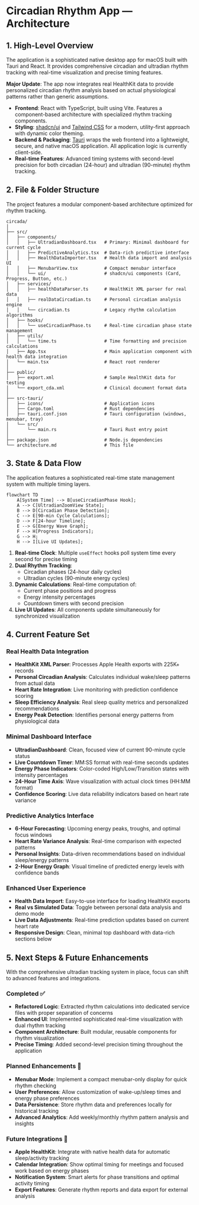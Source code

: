 # Circadian Rhythm App — Architecture

## 1. High-Level Overview

The application is a sophisticated native desktop app for macOS built with Tauri and React. It provides comprehensive circadian and ultradian rhythm tracking with real-time visualization and precise timing features.

**Major Update**: The app now integrates real HealthKit data to provide personalized circadian rhythm analysis based on actual physiological patterns rather than generic assumptions.

*   **Frontend**: React with TypeScript, built using Vite. Features a component-based architecture with specialized rhythm tracking components.
*   **Styling**: [shadcn/ui](https://ui.shadcn.com/) and [Tailwind CSS](https://tailwindcss.com/) for a modern, utility-first approach with dynamic color theming.
*   **Backend & Packaging**: [Tauri](https://tauri.app/) wraps the web frontend into a lightweight, secure, and native macOS application. All application logic is currently client-side.
*   **Real-time Features**: Advanced timing systems with second-level precision for both circadian (24-hour) and ultradian (90-minute) rhythm tracking.

## 2. File & Folder Structure

The project features a modular component-based architecture optimized for rhythm tracking.

```
circada/
│
├── src/
│   ├── components/
│   │   ├── UltradianDashboard.tsx   # Primary: Minimal dashboard for current cycle
│   │   ├── PredictiveAnalytics.tsx  # Data-rich predictive interface
│   │   ├── HealthDataImporter.tsx   # Health data import and analysis UI
│   │   ├── MenubarView.tsx          # Compact menubar interface
│   │   └── ui/                      # shadcn/ui components (Card, Progress, Button, etc.)
│   ├── services/
│   │   ├── healthDataParser.ts      # HealthKit XML parser for real data
│   │   ├── realDataCircadian.ts     # Personal circadian analysis engine
│   │   └── circadian.ts             # Legacy rhythm calculation algorithms
│   ├── hooks/
│   │   └── useCircadianPhase.ts     # Real-time circadian phase state management
│   ├── utils/
│   │   └── time.ts                  # Time formatting and precision calculations
│   ├── App.tsx                      # Main application component with health data integration
│   └── main.tsx                     # React root renderer
│
├── public/
│   ├── export.xml                   # Sample HealthKit data for testing
│   └── export_cda.xml               # Clinical document format data
│
├── src-tauri/
│   ├── icons/                       # Application icons
│   ├── Cargo.toml                   # Rust dependencies
│   ├── tauri.conf.json              # Tauri configuration (windows, menubar, tray)
│   └── src/
│       └── main.rs                  # Tauri Rust entry point
│
├── package.json                     # Node.js dependencies
└── architecture.md                  # This file
```

## 3. State & Data Flow

The application features a sophisticated real-time state management system with multiple timing layers.

```mermaid
flowchart TD
    A[System Time] --> B[useCircadianPhase Hook];
    A --> C[UltradianZoomView State];
    B --> D[Circadian Phase Detection];
    C --> E[90-min Cycle Calculations];
    D --> F[24-hour Timeline];
    E --> G[Energy Wave Graph];
    F --> H[Progress Indicators];
    G --> H;
    H --> I[Live UI Updates];
```

1.  **Real-time Clock**: Multiple `useEffect` hooks poll system time every second for precise timing
2.  **Dual Rhythm Tracking**: 
    - Circadian phases (24-hour daily cycles)
    - Ultradian cycles (90-minute energy cycles)
3.  **Dynamic Calculations**: Real-time computation of:
    - Current phase positions and progress
    - Energy intensity percentages
    - Countdown timers with second precision
4.  **Live UI Updates**: All components update simultaneously for synchronized visualization

## 4. Current Feature Set

### Real Health Data Integration
- **HealthKit XML Parser**: Processes Apple Health exports with 225K+ records
- **Personal Circadian Analysis**: Calculates individual wake/sleep patterns from actual data
- **Heart Rate Integration**: Live monitoring with prediction confidence scoring
- **Sleep Efficiency Analysis**: Real sleep quality metrics and personalized recommendations
- **Energy Peak Detection**: Identifies personal energy patterns from physiological data

### Minimal Dashboard Interface
- **UltradianDashboard**: Clean, focused view of current 90-minute cycle status
- **Live Countdown Timer**: MM:SS format with real-time seconds updates
- **Energy Phase Indicators**: Color-coded High/Low/Transition states with intensity percentages
- **24-Hour Time Axis**: Wave visualization with actual clock times (HH:MM format)
- **Confidence Scoring**: Live data reliability indicators based on heart rate variance

### Predictive Analytics Interface
- **6-Hour Forecasting**: Upcoming energy peaks, troughs, and optimal focus windows
- **Heart Rate Variance Analysis**: Real-time comparison with expected patterns
- **Personal Insights**: Data-driven recommendations based on individual sleep/energy patterns
- **2-Hour Energy Graph**: Visual timeline of predicted energy levels with confidence bands

### Enhanced User Experience
- **Health Data Import**: Easy-to-use interface for loading HealthKit exports
- **Real vs Simulated Data**: Toggle between personal data analysis and demo mode
- **Live Data Adjustments**: Real-time prediction updates based on current heart rate
- **Responsive Design**: Clean, minimal top dashboard with data-rich sections below

## 5. Next Steps & Future Enhancements

With the comprehensive ultradian tracking system in place, focus can shift to advanced features and integrations.

### Completed ✅
*   **Refactored Logic**: Extracted rhythm calculations into dedicated service files with proper separation of concerns
*   **Enhanced UI**: Implemented sophisticated real-time visualization with dual rhythm tracking
*   **Component Architecture**: Built modular, reusable components for rhythm visualization
*   **Precise Timing**: Added second-level precision timing throughout the application

### Planned Enhancements 🚧
*   **Menubar Mode**: Implement a compact menubar-only display for quick rhythm checking
*   **User Preferences**: Allow customization of wake-up/sleep times and energy phase preferences
*   **Data Persistence**: Store rhythm data and preferences locally for historical tracking
*   **Advanced Analytics**: Add weekly/monthly rhythm pattern analysis and insights

### Future Integrations 🔮
*   **Apple HealthKit**: Integrate with native health data for automatic sleep/activity tracking
*   **Calendar Integration**: Show optimal timing for meetings and focused work based on energy phases
*   **Notification System**: Smart alerts for phase transitions and optimal activity timing
*   **Export Features**: Generate rhythm reports and data export for external analysis